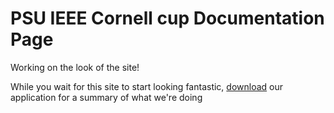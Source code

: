 <!DOCTYPE html>
<html>
<body>

<h1> PSU IEEE Cornell cup Documentation Page </h1>
<p>Working on the look of the site!</p>
  <p> While you wait for this site to start looking fantastic, <a href="Cornell Cup Project.docx">download</a> our application for a summary of what we're doing </p>

</body>
</html>
